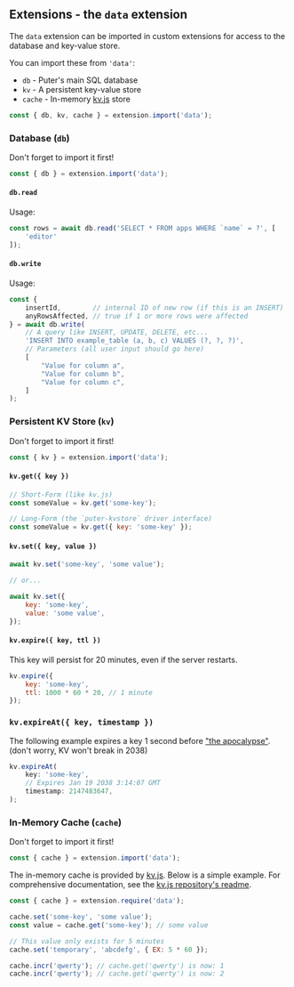 ## Extensions - the `data` extension

The `data` extension can be imported in custom extensions for access
to the database and key-value store.

You can import these from `'data'`:
- `db` - Puter's main SQL database
- `kv` - A persistent key-value store
- `cache` - In-memory [kv.js](https://github.com/HeyPuter/kv.js/) store

```javascript
const { db, kv, cache } = extension.import('data');
```

### Database (`db`)

Don't forget to import it first!
```javascript
const { db } = extension.import('data');
```

#### `db.read`

Usage:

```javascript
const rows = await db.read('SELECT * FROM apps WHERE `name` = ?', [
    'editor'
]);
```
#### `db.write`

Usage:

```javascript
const {
    insertId,        // internal ID of new row (if this is an INSERT)
    anyRowsAffected, // true if 1 or more rows were affected
} = await db.write(
    // A query like INSERT, UPDATE, DELETE, etc...
    'INSERT INTO example_table (a, b, c) VALUES (?, ?, ?)',
    // Parameters (all user input should go here)
    [
        "Value for column a",
        "Value for column b",
        "Value for column c",
    ]
);
```

### Persistent KV Store (`kv`)

Don't forget to import it first!
```javascript
const { kv } = extension.import('data');
```

#### `kv.get({ key })`

```javascript
// Short-Form (like kv.js)
const someValue = kv.get('some-key');

// Long-Form (the `puter-kvstore` driver interface)
const someValue = kv.get({ key: 'some-key' });
```

#### `kv.set({ key, value })`

```javascript
await kv.set('some-key', 'some value');

// or...

await kv.set({
    key: 'some-key',
    value: 'some value',
});
```

#### `kv.expire({ key, ttl })`

This key will persist for 20 minutes, even if the server restarts.

```javascript
kv.expire({
    key: 'some-key',
    ttl: 1000 * 60 * 20, // 1 minute
});
```

### `kv.expireAt({ key, timestamp })`

The following example expires a key 1 second before
["the apocalypse"](https://en.wikipedia.org/wiki/Year_2038_problem).
(don't worry, KV won't break in 2038)

```javascript
kv.expireAt(
    key: 'some-key',
    // Expires Jan 19 2038 3:14:07 GMT
    timestamp: 2147483647,
);
```

### In-Memory Cache (`cache`)

Don't forget to import it first!
```javascript
const { cache } = extension.import('data');
```

The in-memory cache is provided by [kv.js](https://github.com/HeyPuter/kv.js).
Below is a simple example.
For comprehensive documentation, see the [kv.js repository's readme](https://github.com/HeyPuter/kv.js/blob/main/README.md).

```javascript
const { cache } = extension.require('data');

cache.set('some-key', 'some value');
const value = cache.get('some-key'); // some value

// This value only exists for 5 minutes
cache.set('temporary', 'abcdefg', { EX: 5 * 60 });

cache.incr('qwerty'); // cache.get('qwerty') is now: 1
cache.incr('qwerty'); // cache.get('qwerty') is now: 2
```
